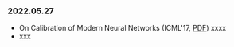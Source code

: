 ### 2022.05.27
- On Calibration of Modern Neural Networks (ICML'17, [PDF](https://arxiv.org/abs/1706.04599))
  xxxx
- xxx
